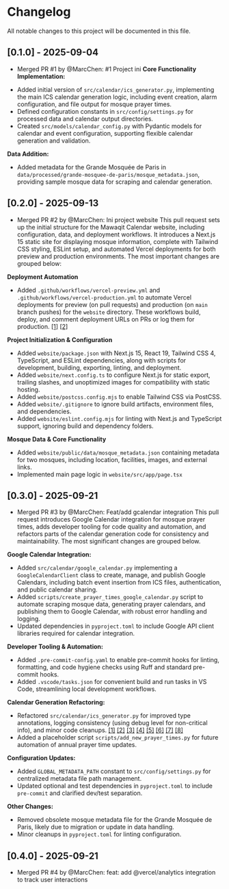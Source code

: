 # Changelog

All notable changes to this project will be documented in this file.

## [0.1.0] - 2025-09-04
- Merged PR #1 by @MarcChen: #1 Project ini
**Core Functionality Implementation:**

* Added initial version of `src/calendar/ics_generator.py`, implementing the main ICS calendar generation logic, including event creation, alarm configuration, and file output for mosque prayer times.
* Defined configuration constants in `src/config/settings.py` for processed data and calendar output directories.
* Created `src/models/calendar_config.py` with Pydantic models for calendar and event configuration, supporting flexible calendar generation and validation.

**Data Addition:**

* Added metadata for the Grande Mosquée de Paris in `data/processed/grande-mosquee-de-paris/mosque_metadata.json`, providing sample mosque data for scraping and calendar generation.

## [0.2.0] - 2025-09-13
- Merged PR #2 by @MarcChen: Ini project website 
This pull request sets up the initial structure for the Mawaqit Calendar website, including configuration, data, and deployment workflows. It introduces a Next.js 15 static site for displaying mosque information, complete with Tailwind CSS styling, ESLint setup, and automated Vercel deployments for both preview and production environments. The most important changes are grouped below:

**Deployment Automation**

* Added `.github/workflows/vercel-preview.yml` and `.github/workflows/vercel-production.yml` to automate Vercel deployments for preview (on pull requests) and production (on `main` branch pushes) for the `website` directory. These workflows build, deploy, and comment deployment URLs on PRs or log them for production. [[1]](diffhunk://#diff-15b5b68513ac87f8c89235c00cca78613c5187407ba33ad9a6fe7d07115d8238R1-R67) [[2]](diffhunk://#diff-19cb09ef186f9bfbe37a41e4744e63bf4296b059c6b19e22dcec2b8c9b237392R1-R71)

**Project Initialization & Configuration**

* Added `website/package.json` with Next.js 15, React 19, Tailwind CSS 4, TypeScript, and ESLint dependencies, along with scripts for development, building, exporting, linting, and deployment.
* Added `website/next.config.ts` to configure Next.js for static export, trailing slashes, and unoptimized images for compatibility with static hosting.
* Added `website/postcss.config.mjs` to enable Tailwind CSS via PostCSS.
* Added `website/.gitignore` to ignore build artifacts, environment files, and dependencies.
* Added `website/eslint.config.mjs` for linting with Next.js and TypeScript support, ignoring build and dependency folders.

**Mosque Data & Core Functionality**

* Added `website/public/data/mosque_metadata.json` containing metadata for two mosques, including location, facilities, images, and external links.
* Implemented main page logic in `website/src/app/page.tsx`

## [0.3.0] - 2025-09-21
- Merged PR #3 by @MarcChen: Feat/add gcalendar integration
This pull request introduces Google Calendar integration for mosque prayer times, adds developer tooling for code quality and automation, and refactors parts of the calendar generation code for consistency and maintainability. The most significant changes are grouped below.

**Google Calendar Integration:**

* Added `src/calendar/google_calendar.py` implementing a `GoogleCalendarClient` class to create, manage, and publish Google Calendars, including batch event insertion from ICS files, authentication, and public calendar sharing.
* Added `scripts/create_prayer_times_google_calendar.py` script to automate scraping mosque data, generating prayer calendars, and publishing them to Google Calendar, with robust error handling and logging.
* Updated dependencies in `pyproject.toml` to include Google API client libraries required for calendar integration.

**Developer Tooling & Automation:**

* Added `.pre-commit-config.yaml` to enable pre-commit hooks for linting, formatting, and code hygiene checks using Ruff and standard pre-commit hooks.
* Added `.vscode/tasks.json` for convenient build and run tasks in VS Code, streamlining local development workflows.

**Calendar Generation Refactoring:**

* Refactored `src/calendar/ics_generator.py` for improved type annotations, logging consistency (using debug level for non-critical info), and minor code cleanups. [[1]](diffhunk://#diff-5b7f5a48bc3dd0afee54cb8d6c7f18f74747a9303757423304b4d7ddc94266d8L1-L12) [[2]](diffhunk://#diff-5b7f5a48bc3dd0afee54cb8d6c7f18f74747a9303757423304b4d7ddc94266d8L24-R24) [[3]](diffhunk://#diff-5b7f5a48bc3dd0afee54cb8d6c7f18f74747a9303757423304b4d7ddc94266d8L181-R181) [[4]](diffhunk://#diff-5b7f5a48bc3dd0afee54cb8d6c7f18f74747a9303757423304b4d7ddc94266d8L213-R220) [[5]](diffhunk://#diff-5b7f5a48bc3dd0afee54cb8d6c7f18f74747a9303757423304b4d7ddc94266d8L239-R239) [[6]](diffhunk://#diff-5b7f5a48bc3dd0afee54cb8d6c7f18f74747a9303757423304b4d7ddc94266d8L251-R252) [[7]](diffhunk://#diff-5b7f5a48bc3dd0afee54cb8d6c7f18f74747a9303757423304b4d7ddc94266d8R274) [[8]](diffhunk://#diff-5b7f5a48bc3dd0afee54cb8d6c7f18f74747a9303757423304b4d7ddc94266d8L287-R288)
* Added a placeholder script `scripts/add_new_prayer_times.py` for future automation of annual prayer time updates.

**Configuration Updates:**

* Added `GLOBAL_METADATA_PATH` constant to `src/config/settings.py` for centralized metadata file path management.
* Updated optional and test dependencies in `pyproject.toml` to include `pre-commit` and clarified dev/test separation.

**Other Changes:**

* Removed obsolete mosque metadata file for the Grande Mosquée de Paris, likely due to migration or update in data handling.
* Minor cleanups in `pyproject.toml` for linting configuration.

## [0.4.0] - 2025-09-21
- Merged PR #4 by @MarcChen: feat: add @vercel/analytics integration to track user interactions


